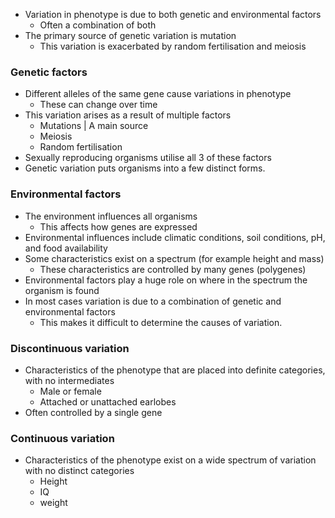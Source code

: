 - Variation in phenotype is due to both genetic and environmental factors
    - Often a combination of both
- The primary source of genetic variation is mutation
    - This variation is exacerbated by random fertilisation and meiosis 

### Genetic factors
- Different alleles of the same gene cause variations in phenotype
    - These can change over time
- This variation arises as a result of multiple factors
    - Mutations | A main source
    - Meiosis
    - Random fertilisation
- Sexually reproducing organisms utilise all 3 of these factors
- Genetic variation puts organisms into a few distinct forms.

### Environmental factors
- The environment influences all organisms
    - This affects how genes are expressed
- Environmental influences include climatic conditions, soil conditions, pH, and food availability
- Some characteristics exist on a spectrum (for example height and mass)
    - These characteristics are controlled by many genes (polygenes)
- Environmental factors play a huge role on where in the spectrum the organism is found
- In most cases variation is due to a combination of genetic and environmental factors
    - This makes it difficult to determine the causes of variation.

### Discontinuous variation
- Characteristics of the phenotype that are placed into definite categories, with no intermediates
    - Male or female
    - Attached or unattached earlobes
- Often controlled by a single gene

### Continuous variation
- Characteristics of the phenotype exist on a wide spectrum of variation with no distinct categories
    - Height
    - IQ
    - weight

